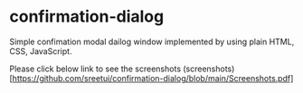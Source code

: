 # confirmation-dialog
Simple confimation modal dailog window implemented by using plain HTML, CSS, JavaScript.

Please click below link to see the screenshots
(screenshots)[https://github.com/sreetui/confirmation-dialog/blob/main/Screenshots.pdf]

